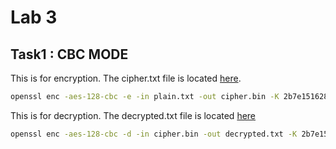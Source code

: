 # Lab 3

## Task1 : CBC MODE

This is for encryption. The cipher.txt file is located [here](https://github.com/Safayet-Rafi/Information-Network-Secuirity/tree/main/Lab3/Task1/CBC).

```bash
openssl enc -aes-128-cbc -e -in plain.txt -out cipher.bin -K 2b7e151628aed2a6abf7158809cf4f3c -iv 000102030405060708090a0b0c0d0e0f 

```
This is for decryption. The decrypted.txt file is located [here](https://github.com/Safayet-Rafi/Information-Network-Secuirity/tree/main/Lab3/Task1/CBC)

```bash
openssl enc -aes-128-cbc -d -in cipher.bin -out decrypted.txt -K 2b7e151628aed2a6abf7158809cf4f3c -iv 000102030405060708090a0b0c0d0e0f
```


